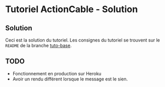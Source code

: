 # Tutoriel ActionCable - Solution

## Solution
Ceci est la solution du tutoriel. Les consignes du tutoriel se trouvent sur le `README` de la branche [tuto-base](https://github.com/nantesrb/tuto-actioncable/tree/tuto-base).

## TODO

- Fonctionnement en production sur Heroku
- Avoir un rendu différent lorsque le message est le sien.
